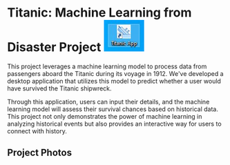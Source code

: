 # Titanic: Machine Learning from Disaster Project ![Titanic Logo](/photo13_app.jpg)

This project leverages a machine learning model to process data from passengers aboard the Titanic during its voyage in 1912. We've developed a desktop application that utilizes this model to predict whether a user would have survived the Titanic shipwreck.

Through this application, users can input their details, and the machine learning model will assess their survival chances based on historical data. This project not only demonstrates the power of machine learning in analyzing historical events but also provides an interactive way for users to connect with history.

## Project Photos
